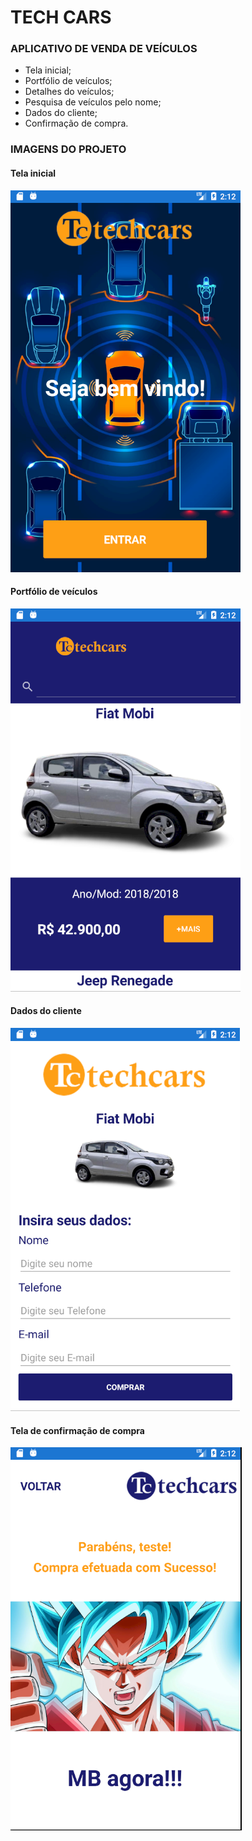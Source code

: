 <h1> TECH CARS </h1>

<h3> APLICATIVO DE VENDA DE VEÍCULOS </h3>
<ul>
    <li> Tela inicial; </li>
    <li> Portfólio de veículos; </li>
    <li> Detalhes do veículos; </li>
    <li> Pesquisa de veículos pelo nome; </li>
    <li> Dados do cliente; </li> 
   <li> Confirmação de compra. </li> 
</ul>

<h3>IMAGENS DO PROJETO</h3>
<h4> Tela inicial </h4>
<img src="1.png" alt="">
<br />
<h4> Portfólio de veículos </h4>
<img src="2.png" alt="">
<br />
<h4> Dados do cliente </h4> 
<img src="3.png" alt="">
<br />
<h4> Tela de confirmação de compra </h4> 
<img src="4.png" alt="">
<br />
